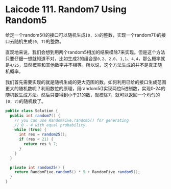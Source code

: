 # Laicode 111. Random7 Using Random5

给定一个random5()的接口可以随机生成`[0, 5)`的整数，实现一个random7()的接口去随机生成`[0, 7)`的整数。

直观地来说，我们会想到用两个random5相加的结果模除7来实现。但是这个方法只要仔细一想就知道不对，比如生成2的组合是`0,2`、`2,0`、`1,1`、`4,4`，那么概率就是`4/25`，显然概率和其他数字并不相等。所以说，这个方法生成的并不是真正随机概率。

我们首先需要实现的就是随机生成的更大范围的数。如何利用已给的接口生成范围更大的随机数呢？利用数位的原理，用random5()实现两位5进制数，实现0-24的随机数生成方法。然后只要得到小于21的数，就模除7，就可以返回一个均匀的`[0, 7)`的随机数了。

```java
public class Solution {
  public int random7() {
    // you can use RandomFive.random5() for generating
    // 0 - 4 with equal probability.
    while (true) {
      int res = random25();
      if (res < 21) {
        return res % 7;
      }
    }
  }

  private int random25() {
    return RandomFive.random5() * 5 + RandomFive.random5();
  }
}
```